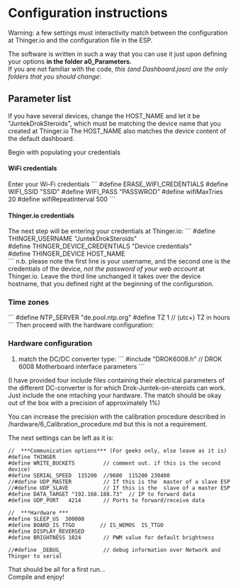 # Configuration instructions
Warning: a few settings must interactivity match between the configuration at Thinger.io and the configuration file in the ESP.

The software is written in such a way that you can use it just upon defining your options **in the folder a0_Parameters.**  
If you are not familiar with the code, *this (and Dashboard.josn) are the only folders that you should change*:  

## Parameter list
If you have several devices, change the HOST_NAME and let it be "JuntekDrokSteroids", which must be matching the device name that you created at Thinger.io
The HOST_NAME also matches the device content of the default dashboard.  

Begin with populating your credentials
#### WiFi credentials
 
Enter your Wi-Fi credentials 
´´´
#define ERASE_WIFI_CREDENTIALS 
#define WIFI_SSID          "SSID"
#define WIFI_PASS          "PASSWROD"
#define wifiMaxTries       20
#define wifiRepeatInterval 500
´´´


#### Thinger.io credentials
The next step will be entering your credentials at Thinger.io:
´´´
#define THINGER_USERNAME           "JuntekDrokSteroids"       
#define THINGER_DEVICE_CREDENTIALS "Device credentials"    
#define THINGER_DEVICE HOST_NAME   
´´´
n.b. please note the first line is your username, and the second one is the credentials of the device, *not the password of your web account* at Thinger.io.
Leave the third line unchanged it takes over the device hostname, that you defined right at the beginning of the configuration.


### Time zones
´´´
#define NTP_SERVER "de.pool.ntp.org"
#define TZ   1                              // (utc+) TZ in hours
´´´
Then proceed with the hardware configuration:
### Hardware configuration

1) match the DC/DC converter type:
´´´
#include "DROK6008.h"   // DROK 6008 Motherboard interface parameters
´´´

(I have provided four include files containing their electrical parameters of the different DC-converter is for which Drok-Juntek-on-steroids can work.  
Just include the one mtaching your hardware. 
The match should be okay out of the box with a precision of approximately 1%) 

You can increase the precision with the calibration procedure described in /hardware/6_Calibration_procedure.md but this is not a requirement.

The next settings can be left as it is:

```
//  ***Communication options*** (For geeks only, else leave as it is)
#define THINGER
#define WRITE_BUCKETS         // comment out. if this is the second device)
#define SERIAL_SPEED  115200  //9600  115200 230400
//#define UDP_MASTER          // If this is the  master of a slave ESP
//#define UDP_SLAVE           // If this is the  slave of a master ESP
#define DATA_TARGET "192.168.188.73"  // IP to forward data
#define UDP_PORT   4214       // Ports to forward/receive data

//  ***Hardware ***
#define SLEEP_US  300000
#define BOARD_IS_TTGO        // IS_WEMOS  IS_TTGO
#define DISPLAY_REVERSED
#define BRIGHTNESS 1024       // PWM value for default brightness 

//#define _DEBUG_             // debug information over Network and Thinger to serial
```


That should be all for a first run...  
Compile and enjoy!
